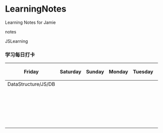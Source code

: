 # LearningNotes
Learning Notes for Jamie

notes

JSLearning

### 学习每日打卡

| Friday              | Saturday | Sunday | Monday | Tuesday | Wednesday | Thursday |  周数  |
| ------------------- | -------- | ------ | ------ | ------- | --------- | -------- | :--: |
| DataStructure/JS/DB |          |        |        |         |           |          |  2   |
|                     |          |        |        |         |           |          |  3   |
|                     |          |        |        |         |           |          |  4   |
|                     |          |        |        |         |           |          |  5   |
|                     |          |        |        |         |           |          |  6   |
|                     |          |        |        |         |           |          |  7   |

